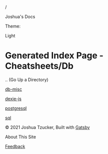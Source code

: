 /

Joshua's Docs

Theme:

Light

Generated Index Page - Cheatsheets/Db
=====================================

.. (Go Up a Directory)

[db-misc](/cheatsheets/db/db-misc/)

[dexie-js](/cheatsheets/db/dexie-js/)

[postgresql](/cheatsheets/db/postgresql/)

[sql](/cheatsheets/db/sql/)

© 2021 Joshua Tzucker, Built with [Gatsby](https://www.gatsbyjs.org)

<span class="MuiButton-label">About This Site</span>

[Feedback](https://docs.google.com/forms/d/e/1FAIpQLScDGobzD52IsjgXRdxjUU9qu3qvvmRTMfBSzIzNEbC44iVzLw/viewform?usp=pp_url&entry.913929489=)
